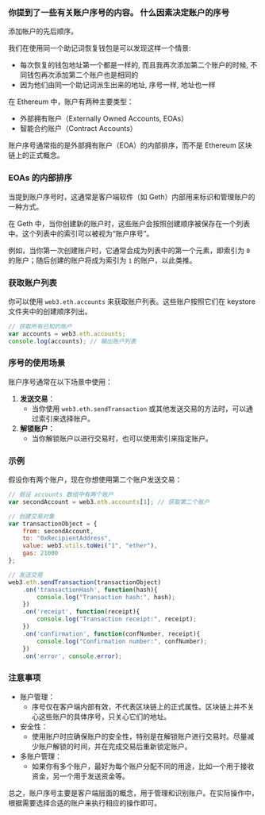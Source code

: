 ### 你提到了一些有关账户序号的内容。 什么因素决定账户的序号

添加帐户的先后顺序。

我们在使用同一个助记词恢复钱包是可以发现这样一个情景:

- 每次恢复的钱包地址第一个都是一样的, 而且我再次添加第二个账户的时候, 不同钱包再次添加第二个账户也是相同的
- 因为他们由同一个助记词派生出来的地址, 序号一样, 地址也一样

在 Ethereum 中，账户有两种主要类型：

- 外部拥有账户（Externally Owned Accounts, EOAs）
- 智能合约账户（Contract Accounts）

账户序号通常指的是外部拥有账户（EOA）的内部排序，而不是 Ethereum 区块链上的正式概念。

### EOAs 的内部排序

当提到账户序号时，这通常是客户端软件（如 Geth）内部用来标识和管理账户的一种方式。

在 Geth 中，当你创建新的账户时，这些账户会按照创建顺序被保存在一个列表中。这个列表中的索引可以被视为“账户序号”。

例如，当你第一次创建账户时，它通常会成为列表中的第一个元素，即索引为 `0` 的账户；随后创建的账户将成为索引为 `1` 的账户，以此类推。

### 获取账户列表

你可以使用 `web3.eth.accounts` 来获取账户列表。这些账户按照它们在 keystore 文件夹中的创建顺序列出。

```js
// 获取所有已知的账户
var accounts = web3.eth.accounts;
console.log(accounts); // 输出账户列表
```

### 序号的使用场景

账户序号通常在以下场景中使用：

1. **发送交易**：
    - 当你使用 `web3.eth.sendTransaction` 或其他发送交易的方法时，可以通过索引来选择账户。
2. **解锁账户**：
    - 当你解锁账户以进行交易时，也可以使用索引来指定账户。

### 示例

假设你有两个账户，现在你想使用第二个账户发送交易：

```js
// 假设 accounts 数组中有两个账户
var secondAccount = web3.eth.accounts[1]; // 获取第二个账户

// 创建交易对象
var transactionObject = {
    from: secondAccount,
    to: "0xRecipientAddress",
    value: web3.utils.toWei("1", "ether"),
    gas: 21000
};

// 发送交易
web3.eth.sendTransaction(transactionObject)
    .on('transactionHash', function(hash){
        console.log("Transaction hash:", hash);
    })
    .on('receipt', function(receipt){
        console.log("Transaction receipt:", receipt);
    })
    .on('confirmation', function(confNumber, receipt){
        console.log("Confirmation number:", confNumber);
    })
    .on('error', console.error);
```

### 注意事项

- 账户管理：
    - 序号仅在客户端内部有效，不代表区块链上的正式属性。区块链上并不关心这些账户的具体序号，只关心它们的地址。
- 安全性：
    - 使用账户时应确保账户的安全性，特别是在解锁账户进行交易时。尽量减少账户解锁的时间，并在完成交易后重新锁定账户。
- 多账户管理：
    - 如果你有多个账户，最好为每个账户分配不同的用途，比如一个用于接收资金，另一个用于发送资金等。

总之，账户序号主要是客户端层面的概念，用于管理和识别账户。在实际操作中，根据需要选择合适的账户来执行相应的操作即可。